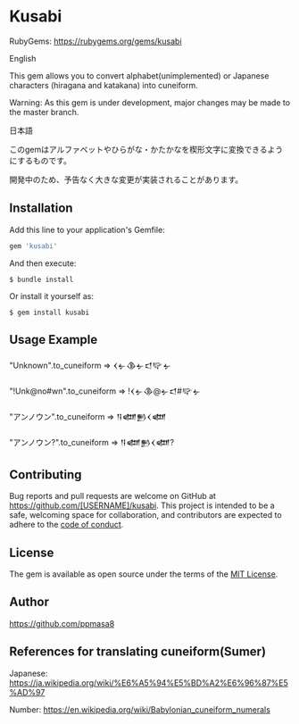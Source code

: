 # Kusabi

RubyGems: https://rubygems.org/gems/kusabi

English 

This gem allows you to convert alphabet(unimplemented) or Japanese characters (hiragana and katakana) into cuneiform.

Warning: As this gem is under development, major changes may be made to the master branch.

日本語

このgemはアルファベットやひらがな・かたかなを楔形文字に変換できるようにするものです。

開発中のため、予告なく大きな変更が実装されることがあります。


## Installation

Add this line to your application's Gemfile:

```ruby
gem 'kusabi'
```

And then execute:

    $ bundle install

Or install it yourself as:

    $ gem install kusabi

## Usage Example

"Unknown".to_cuneiform => 𒌋𒉡𒆠𒉡𒃰𒉾𒉡

"!Unk@no#wn".to_cuneiform => !𒌋𒉡𒆠@𒉡𒃰#𒉾𒉡

"アンノウン".to_cuneiform => 𒀀𒅘𒁖𒌋𒅘

"アンノウン?".to_cuneiform => 𒀀𒅘𒁖𒌋𒅘?

## Contributing

Bug reports and pull requests are welcome on GitHub at https://github.com/[USERNAME]/kusabi. This project is intended to be a safe, welcoming space for collaboration, and contributors are expected to adhere to the [code of conduct](https://github.com/[USERNAME]/kusabi/blob/master/CODE_OF_CONDUCT.md).

## License

The gem is available as open source under the terms of the [MIT License](https://opensource.org/licenses/MIT).

## Author

https://github.com/ppmasa8

## References for translating cuneiform(Sumer)
Japanese: https://ja.wikipedia.org/wiki/%E6%A5%94%E5%BD%A2%E6%96%87%E5%AD%97

Number: https://en.wikipedia.org/wiki/Babylonian_cuneiform_numerals
